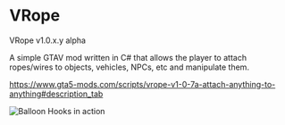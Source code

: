 # VRope

VRope v1.0.x.y alpha

A simple GTAV mod written in C# that allows the player to attach ropes/wires to objects, vehicles, NPCs, etc and manipulate them.

https://www.gta5-mods.com/scripts/vrope-v1-0-7a-attach-anything-to-anything#description_tab

![Balloon Hooks in action](https://img.gta5-mods.com/q95/images/vrope-v1-0-7a-attach-anything-to-anything/3cece8-ss2.jpg)
